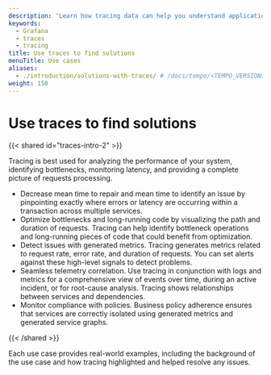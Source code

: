 ```yaml
---
description: 'Learn how tracing data can help you understand application insights and performance as well as triaging issues in your services and applications.'
keywords:
  - Grafana
  - traces
  - tracing
title: Use traces to find solutions
menuTitle: Use cases
aliases:
  - ./introduction/solutions-with-traces/ # /docs/tempo/<TEMPO_VERSION>/introduction/solutions-with-traces/
weight: 150
---
```


# Use traces to find solutions

{{< shared id="traces-intro-2" >}}

Tracing is best used for analyzing the performance of your system, identifying bottlenecks, monitoring latency, and providing a complete picture of requests processing.

- Decrease mean time to repair and mean time to identify an issue by pinpointing exactly where errors or latency are occurring within a transaction across multiple services.
- Optimize bottlenecks and long-running code by visualizing the path and duration of requests. Tracing can help identify bottleneck operations and long-running pieces of code that could benefit from optimization.
- Detect issues with generated metrics. Tracing generates metrics related to request rate, error rate, and duration of requests. You can set alerts against these high-level signals to detect problems.
- Seamless telemetry correlation. Use tracing in conjunction with logs and metrics for a comprehensive view of events over time, during an active incident, or for root-cause analysis. Tracing shows relationships between services and dependencies.
- Monitor compliance with policies. Business policy adherence ensures that services are correctly isolated using generated metrics and generated service graphs.

{{< /shared >}}

Each use case provides real-world examples, including the background of the use case and how tracing highlighted and helped resolve any issues.
